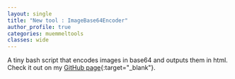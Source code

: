 ```yaml
---
layout: single
title: "New tool : ImageBase64Encoder"
author_profile: true
categories: muemmeltools
classes: wide
---
```


A tiny bash script that encodes images in base64 and outputs them in html. Check it out on my [GitHub page](https://github.com/Muemmelmoehre/ImageBase64Encoder){:target="_blank"}.
